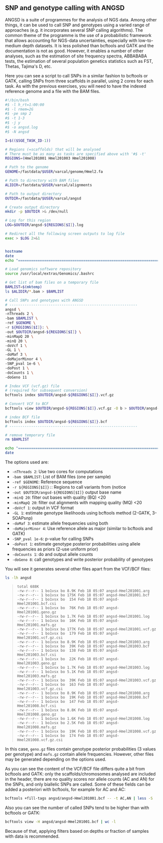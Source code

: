 ## SNP and genotype calling with ANGSD

ANGSD is a suite of programmes for the analysis of NGS data. Among other things, it can be used to call SNP and genotypes using a varied range of approaches (e.g. it incorporates several SNP calling algorithms). The common theme of the programme is the use of a probabilistic framework that allows accounting for NGS-data uncertainties, especially with low-to-medium depth datasets. It is less polished than bcftools and GATK and the documentation is not as good. However, it enables a number of other analyses, such as the estimation of site frequency spectra, ABBABABA tests, the estimation of several population genetics statistics such as FST, Thetas, Tajima's D, etc.



Here you can see a script to call SNPs in a similar fashion to bcftools or GATK, calling SNPs from three scaffolds in parallel, using 2 cores for each task. As with the previous exercises, you will need to have the indexed reference genome and a file with the BAM files.

```bash
#!/bin/bash
#$ -l h_rt=1:00:00
#$ -l rmem=2G
#$ -pe smp 2
#$ -t 1-3
#$ -j y
#$ -o angsd.log
#$ -N angsd

I=$(($SGE_TASK_ID-1))

# Regions (=scaffolds) that will be analysed
# There must be as many as tasks are specified above with '#$ -t'
REGIONS=(Hmel201001 Hmel201003 Hmel201008)

# Path to the genome
GENOME=/fastdata/$USER/varcal/genome/Hmel2.fa

# Path to directory with BAM files
ALIDIR=/fastdata/$USER/varcal/alignments

# Path to output directory
OUTDIR=/fastdata/$USER/varcal/angsd

# Create output directory
mkdir -p $OUTDIR >& /dev/null

# Log for this region
LOG=$OUTDIR/angsd-${REGIONS[$I]}.log

# Redirect all the following screen outputs to log file
exec > $LOG 2>&1


hostname
date
echo "=============================================================================="

# Load genomics software repository
source /usr/local/extras/Genomics/.bashrc

# Get list of bam files on a temporary file
BAMLIST=$(mktemp)
ls $ALIDIR/*.bam > $BAMLIST

# Call SNPs and genotypes with ANGSD
# -----------------------------------------------------------
angsd \
-nThreads 2 \
-bam $BAMLIST \
-ref $GENOME \
-r ${REGIONS[$I]}: \
-out $OUTDIR/angsd-${REGIONS[$I]} \
-minMapQ 20 \
-minQ 20 \
-doVcf 1 \
-GL 1 \
-doMaf 3 \
-doMajorMinor 4 \
-SNP_pval 1e-6 \
-doPost 1 \
-doCounts 1 \
-doGeno 11

# Index VCF (vcf.gz) file
# (required for subsequent conversion)
bcftools index $OUTDIR/angsd-${REGIONS[$I]}.vcf.gz

# Convert VCF to BCF
bcftools view $OUTDIR/angsd-${REGIONS[$I]}.vcf.gz -O b > $OUTDIR/angsd-${REGIONS[$I]}.bcf

# index BCF file
bcftools index $OUTDIR/angsd-${REGIONS[$I]}.bcf
# -----------------------------------------------------------

# remove temporary file
rm $BAMLIST

echo "=============================================================================="
date
```
The options used are:
* `-nThreads 2`: Use two cores for computations
* `-bam $BAMLIST`: List of BAM files (one per sample)
* `-ref $GENOME`: Reference sequence
* `-r ${REGIONS[$I]}:`: Regions to call variants from (notice
* `-out $OUTDIR/angsd-${REGIONS[$I]}` output base name
* `-minQ 20`: filter out bases with quality (BQ) <20
* `-minMapQ 20`: filter out alignments with mapping quality (MQ) <20
* `-doVcf 1`: output in VCF format
* `-GL 1`: estimate genotype likelihoods using bcftools method (2-GATK, 3-SOAPsnp)
* `-doMaf 3`: estimate allele frequencies using both
* `-doMajorMinor 4`: Use reference allele as major (similar to bcftools and GATK)
* `-SNP_pval 1e-6`: p-value for calling SNPs
* `-doPost 1`: estimate genotype posterior probabilities using allele frequencies as priors (2-use uniform prior)
* `-doCounts 1`: do and output allele counts
* `-doGeno 8`: call genotypes and write posterior probability of genotypes

You will see it generates several other files apart from the VCF/BCF files:
```bash
ls -lh angsd
```
>``total 688K``<br>
>``-rw-r--r-- 1 bo1vsx bo 8.9K Feb 18 05:07 angsd-Hmel201001.arg``<br>
>``-rw-r--r-- 1 bo1vsx bo 175K Feb 18 05:07 angsd-Hmel201001.bcf``<br>
>``-rw-r--r-- 1 bo1vsx bo  154 Feb 18 05:07 angsd-Hmel201001.bcf.csi``<br>
>``-rw-r--r-- 1 bo1vsx bo  76K Feb 18 05:07 angsd-Hmel201001.geno.gz``<br>
>``-rw-r--r-- 1 bo1vsx bo 1.7K Feb 18 05:07 angsd-Hmel201001.log``<br>
>``-rw-r--r-- 1 bo1vsx bo  16K Feb 18 05:07 angsd-Hmel201001.mafs.gz``<br>
>``-rw-r--r-- 1 bo1vsx bo 177K Feb 18 05:07 angsd-Hmel201001.vcf.gz``<br>
>``-rw-r--r-- 1 bo1vsx bo  179 Feb 18 05:07 angsd-Hmel201001.vcf.gz.csi``<br>
>``-rw-r--r-- 1 bo1vsx bo 8.9K Feb 18 05:07 angsd-Hmel201003.arg``<br>
>``-rw-r--r-- 1 bo1vsx bo  39K Feb 18 05:07 angsd-Hmel201003.bcf``<br>
>``-rw-r--r-- 1 bo1vsx bo  138 Feb 18 05:07 angsd-Hmel201003.bcf.csi``<br>
>``-rw-r--r-- 1 bo1vsx bo  22K Feb 18 05:07 angsd-Hmel201003.geno.gz``<br>
>``-rw-r--r-- 1 bo1vsx bo 1.7K Feb 18 05:07 angsd-Hmel201003.log``<br>
>``-rw-r--r-- 1 bo1vsx bo 5.1K Feb 18 05:07 angsd-Hmel201003.mafs.gz``<br>
>``-rw-r--r-- 1 bo1vsx bo  39K Feb 18 05:07 angsd-Hmel201003.vcf.gz``<br>
>``-rw-r--r-- 1 bo1vsx bo  163 Feb 18 05:07 angsd-Hmel201003.vcf.gz.csi``<br>
>``-rw-r--r-- 1 bo1vsx bo 8.9K Feb 18 05:07 angsd-Hmel201008.arg``<br>
>``-rw-r--r-- 1 bo1vsx bo  19K Feb 18 05:07 angsd-Hmel201008.bcf``<br>
>``-rw-r--r-- 1 bo1vsx bo  147 Feb 18 05:07 angsd-Hmel201008.bcf.csi``<br>
>``-rw-r--r-- 1 bo1vsx bo 8.8K Feb 18 05:07 angsd-Hmel201008.geno.gz``<br>
>``-rw-r--r-- 1 bo1vsx bo 1.6K Feb 18 05:07 angsd-Hmel201008.log``<br>
>``-rw-r--r-- 1 bo1vsx bo 2.5K Feb 18 05:07 angsd-Hmel201008.mafs.gz``<br>
>``-rw-r--r-- 1 bo1vsx bo  19K Feb 18 05:07 angsd-Hmel201008.vcf.gz``<br>
>``-rw-r--r-- 1 bo1vsx bo  174 Feb 18 05:07 angsd-Hmel201008.vcf.gz.csi``<br>

In this case, `geno.gz` files contain genotype posterior probabilities (3 values per genotype) and `mafs.gz` contain allele frequencies. However, other files may be generated depending on the options used.

As you can see the content of the VCF/BCF file differs quite a bit from bcftools and GATK: only the scaffolds/chromosomes analysed are included in the header, there are no quality scores nor allele counts (AC and AN) for the SNPs, and only biallelic SNPs are called. Some of these fields can be added a posteriori with bcftools, for example for AC and AC:
```bash
bcftools +fill-tags angsd/angsd-Hmel201001.bcf -- -t AC,AN | less -S
```
Also you can see the number of called SNPs tend to be higher than with bcftools or GATK:
```bash
bcftools view -H angsd/angsd-Hmel201001.bcf | wc -l
```
Because of that, applying filters based on depths or fraction of samples with data is recommended. 
